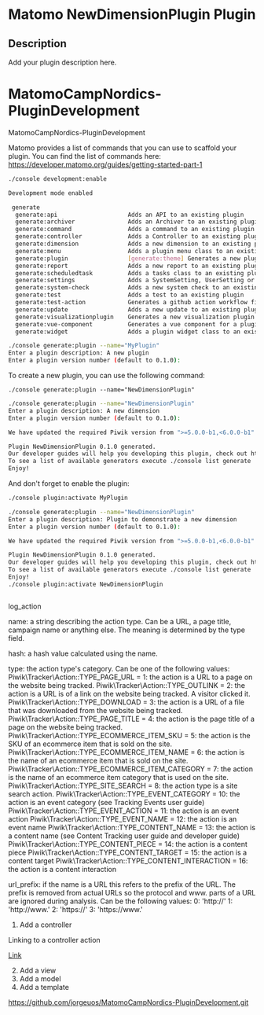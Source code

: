 # Matomo NewDimensionPlugin Plugin

## Description

Add your plugin description here.

# MatomoCampNordics-PluginDevelopment

MatomoCampNordics-PluginDevelopment

Matomo provides a list of commands that you can use to scaffold your plugin. You can find the list of commands here: https://developer.matomo.org/guides/getting-started-part-1

```bash
./console development:enable

Development mode enabled
```

```bash
 generate
  generate:api                    Adds an API to an existing plugin
  generate:archiver               Adds an Archiver to an existing plugin
  generate:command                Adds a command to an existing plugin
  generate:controller             Adds a Controller to an existing plugin
  generate:dimension              Adds a new dimension to an existing plugin. This allows you to persist new values during tracking.
  generate:menu                   Adds a plugin menu class to an existing plugin
  generate:plugin                 [generate:theme] Generates a new plugin/theme including all needed files
  generate:report                 Adds a new report to an existing plugin
  generate:scheduledtask          Adds a tasks class to an existing plugin which allows you to specify scheduled tasks
  generate:settings               Adds a SystemSetting, UserSetting or MeasurableSetting class to an existing plugin
  generate:system-check           Adds a new system check to an existing plugin
  generate:test                   Adds a test to an existing plugin
  generate:test-action            Generates a github action workflow file for a plugin. The file can be auto-updating based on the parameters supplied.
  generate:update                 Adds a new update to an existing plugin or "core"
  generate:visualizationplugin    Generates a new visualization plugin including all needed files
  generate:vue-component          Generates a vue component for a plugin.
  generate:widget                 Adds a plugin widget class to an existing plugin
```

```bash
./console generate:plugin --name="MyPlugin"
Enter a plugin description: A new plugin
Enter a plugin version number (default to 0.1.0):
```


To create a new plugin, you can use the following command:

```
./console generate:plugin --name="NewDimensionPlugin"
```
```bash
./console generate:plugin --name="NewDimensionPlugin"
Enter a plugin description: A new dimension
Enter a plugin version number (default to 0.1.0): 

We have updated the required Piwik version from ">=5.0.0-b1,<6.0.0-b1" to ">=5.0.2-stable,<6.0.0-b1" in "/var/www/html/plugins/NewDimensionPlugin/plugin.json".

Plugin NewDimensionPlugin 0.1.0 generated.
Our developer guides will help you developing this plugin, check out https://developer.matomo.org/guides
To see a list of available generators execute ./console list generate
Enjoy!
```


And don't forget to enable the plugin:

```bash
./console plugin:activate MyPlugin
```

```bash
./console generate:plugin --name="NewDimensionPlugin"
Enter a plugin description: Plugin to demonstrate a new dimension
Enter a plugin version number (default to 0.1.0):

We have updated the required Piwik version from ">=5.0.0-b1,<6.0.0-b1" to ">=5.1.0-stable,<6.0.0-b1" in "/var/www/html/plugins/NewDimensionPlugin/plugin.json".

Plugin NewDimensionPlugin 0.1.0 generated.
Our developer guides will help you developing this plugin, check out https://developer.matomo.org/guides
To see a list of available generators execute ./console list generate
Enjoy!
./console plugin:activate NewDimensionPlugin
```

```bash

```


log_action

name: a string describing the action type. Can be a URL, a page title, campaign name or anything else. The meaning is determined by the type field.

hash: a hash value calculated using the name.

type: the action type's category. Can be one of the following values:
Piwik\Tracker\Action::TYPE_PAGE_URL = 1: the action is a URL to a page on the website being tracked.
Piwik\Tracker\Action::TYPE_OUTLINK = 2: the action is a URL is of a link on the website being tracked. A visitor clicked it.
Piwik\Tracker\Action::TYPE_DOWNLOAD = 3: the action is a URL of a file that was downloaded from the website being tracked.
Piwik\Tracker\Action::TYPE_PAGE_TITLE = 4: the action is the page title of a page on the website being tracked.
Piwik\Tracker\Action::TYPE_ECOMMERCE_ITEM_SKU = 5: the action is the SKU of an ecommerce item that is sold on the site.
Piwik\Tracker\Action::TYPE_ECOMMERCE_ITEM_NAME = 6: the action is the name of an ecommerce item that is sold on the site.
Piwik\Tracker\Action::TYPE_ECOMMERCE_ITEM_CATEGORY = 7: the action is the name of an ecommerce item category that is used on the site.
Piwik\Tracker\Action::TYPE_SITE_SEARCH = 8: the action type is a site search action.
Piwik\Tracker\Action::TYPE_EVENT_CATEGORY = 10: the action is an event category (see Tracking Events user guide)
Piwik\Tracker\Action::TYPE_EVENT_ACTION = 11: the action is an event action
Piwik\Tracker\Action::TYPE_EVENT_NAME = 12: the action is an event name
Piwik\Tracker\Action::TYPE_CONTENT_NAME = 13: the action is a content name (see Content Tracking user guide and developer guide)
Piwik\Tracker\Action::TYPE_CONTENT_PIECE = 14: the action is a content piece
Piwik\Tracker\Action::TYPE_CONTENT_TARGET = 15: the action is a content target
Piwik\Tracker\Action::TYPE_CONTENT_INTERACTION = 16: the action is a content interaction

url_prefix: if the name is a URL this refers to the prefix of the URL. The prefix is removed from actual URLs so the protocol and www. parts of a URL are ignored during analysis. Can be the following values:
0: 'http://'
1: 'http://www.'
2: 'https://'
3: 'https://www.'


1. Add a controller

Linking to a controller action

<a href="https://matomo.local:8444/index.php?module=NewDimensionPlugin&action=index&idSite=1&period=day&date=2013-10-10">Link</a>


2. Add a view
3. Add a model
4. Add a template



https://github.com/jorgeuos/MatomoCampNordics-PluginDevelopment.git


